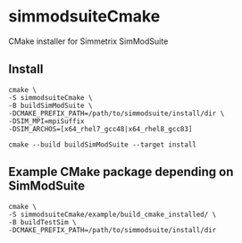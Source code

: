 # simmodsuiteCmake
CMake installer for Simmetrix SimModSuite

## Install

```
cmake \
-S simmodsuiteCmake \
-B buildSimModSuite \
-DCMAKE_PREFIX_PATH=/path/to/simmodsuite/install/dir \
-DSIM_MPI=mpiSuffix
-DSIM_ARCHOS=[x64_rhel7_gcc48|x64_rhel8_gcc83]

cmake --build buildSimModSuite --target install
```

## Example CMake package depending on SimModSuite

```
cmake \
-S simmodsuiteCmake/example/build_cmake_installed/ \
-B buildTestSim \
-DCMAKE_PREFIX_PATH=/path/to/simmodsuite/install/dir
```
